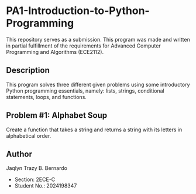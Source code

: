 # PA1-Introduction-to-Python-Programming
This repository serves as a submission. This program was made and written in partial fulfillment of the requirements for Advanced Computer Programming and Algorithms (ECE2112).
## Description
This program solves three different given problems using some introductory Python programming essentials, namely: lists, strings, conditional statements, loops, and functions.

## Problem #1: Alphabet Soup
Create a function that takes a string and returns a string with its letters in alphabetical order.

## Author
Jaqlyn Trazy B. Bernardo
* Section: 2ECE-C
* Student No.: 2024198347
